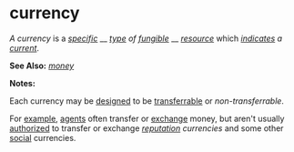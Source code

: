 # currency

_A currency_ is a [_specific_](https://github.com/gcassel/Modular-Organization-Terminology/blob/master/terms/specific.md) __ [_type_](https://github.com/gcassel/Modular-Organization-Terminology/blob/master/terms/type.md) _of_ [_fungible_](fungible.md) __ [_resource_](https://github.com/gcassel/Modular-Organization-Terminology/blob/master/terms/resource.md) which [_indicates_](https://github.com/gcassel/Modular-Organization-Terminology/blob/master/terms/indicate.md) _a_ [_current_](https://github.com/gcassel/Modular-Organization-Terminology/blob/master/terms/current.md).

**See Also:** [_money_](https://github.com/gcassel/Modular-Organization-Terminology/blob/master/terms/money.md)

**Notes:**

Each currency may be [designed](https://github.com/gcassel/Modular-Organization-Terminology/blob/master/terms/) to be [transferrable](https://github.com/gcassel/Modular-Organization-Terminology/blob/master/terms/transfer.md) or _non-transferrable_.

For [example](https://github.com/gcassel/Modular-Organization-Terminology/blob/master/terms/example.md), [agents](https://github.com/gcassel/Modular-Organization-Terminology/blob/master/terms/agent.md) often transfer or [exchange](https://github.com/gcassel/Modular-Organization-Terminology/blob/master/terms/exchange.md) money, but aren't usually [authorized](https://github.com/gcassel/Modular-Organization-Terminology/blob/master/terms/authorize.md) to transfer or exchange [_reputation_](https://github.com/gcassel/Modular-Organization-Terminology/blob/master/terms/reputation.md) _currencies_ and some other [social](https://github.com/gcassel/Modular-Organization-Terminology/blob/master/terms/social.md) currencies.
